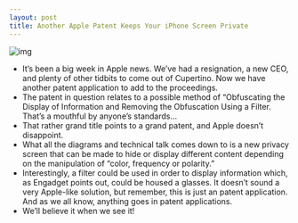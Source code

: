 ```yaml
---
layout: post
title: Another Apple Patent Keeps Your iPhone Screen Private
---
```

![img](http://media.idownloadblog.com/wp-content/uploads/2011/08/apple-patent-application-keeps-your-private-display-private.jpeg)
* It’s been a big week in Apple news. We’ve had a resignation, a new CEO, and plenty of other tidbits to come out of Cupertino. Now we have another patent application to add to the proceedings.
* The patent in question relates to a possible method of “Obfuscating the Display of Information and Removing the Obfuscation Using a Filter. That’s a mouthful by anyone’s standards…
* That rather grand title points to a grand patent, and Apple doesn’t disappoint.
* What all the diagrams and technical talk comes down to is a new privacy screen that can be made to hide or display different content depending on the manipulation of “color, frequency or polarity.”
* Interestingly, a filter could be used in order to display information which, as Engadget points out, could be housed a glasses. It doesn’t sound a very Apple-like solution, but remember, this is just an patent application. And as we all know, anything goes in patent applications.
* We’ll believe it when we see it!

